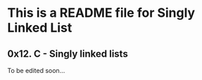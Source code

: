 # This is a README file for Singly Linked List

## 0x12. C - Singly linked lists

To be edited soon...
